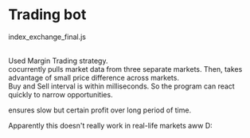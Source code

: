 # Trading bot

index_exchange_final.js</br></br>

Used Margin Trading strategy.</br>
cocurrently pulls market data from three separate markets. Then, takes advantage of small price difference across markets.</br>
Buy and Sell interval is within milliseconds. So the program can react quickly to narrow opportunities.</br>

ensures slow but certain profit over long period of time.

Apparently this doesn't really work in real-life markets aww D:
